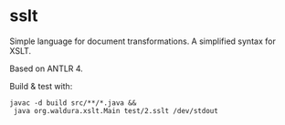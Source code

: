 # sslt
Simple language for document transformations. A simplified syntax for XSLT.

Based on ANTLR 4.

Build & test with:

```
javac -d build src/**/*.java &&
 java org.waldura.xslt.Main test/2.sslt /dev/stdout
```

